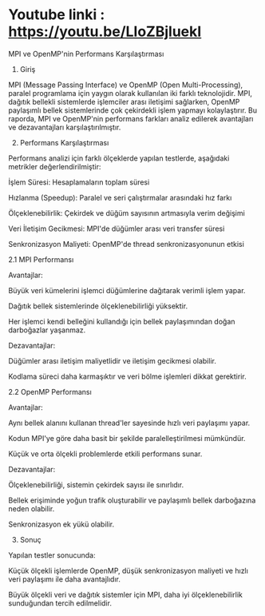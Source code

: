 # Youtube linki : https://youtu.be/LIoZBjluekI

MPI ve OpenMP'nin Performans Karşılaştırması

1. Giriş

MPI (Message Passing Interface) ve OpenMP (Open Multi-Processing), paralel programlama için yaygın olarak kullanılan iki farklı teknolojidir. MPI, dağıtık bellekli sistemlerde işlemciler arası iletişimi sağlarken, OpenMP paylaşımlı bellek sistemlerinde çok çekirdekli işlem yapmayı kolaylaştırır. Bu raporda, MPI ve OpenMP'nin performans farkları analiz edilerek avantajları ve dezavantajları karşılaştırılmıştır.

2. Performans Karşılaştırması

Performans analizi için farklı ölçeklerde yapılan testlerde, aşağıdaki metrikler değerlendirilmiştir:

İşlem Süresi: Hesaplamaların toplam süresi

Hızlanma (Speedup): Paralel ve seri çalıştırmalar arasındaki hız farkı

Ölçeklenebilirlik: Çekirdek ve düğüm sayısının artmasıyla verim değişimi

Veri İletişim Gecikmesi: MPI'de düğümler arası veri transfer süresi

Senkronizasyon Maliyeti: OpenMP'de thread senkronizasyonunun etkisi

2.1 MPI Performansı

Avantajlar:

Büyük veri kümelerini işlemci düğümlerine dağıtarak verimli işlem yapar.

Dağıtık bellek sistemlerinde ölçeklenebilirliği yüksektir.

Her işlemci kendi belleğini kullandığı için bellek paylaşımından doğan darboğazlar yaşanmaz.

Dezavantajlar:

Düğümler arası iletişim maliyetlidir ve iletişim gecikmesi olabilir.

Kodlama süreci daha karmaşıktır ve veri bölme işlemleri dikkat gerektirir.

2.2 OpenMP Performansı

Avantajlar:

Aynı bellek alanını kullanan thread'ler sayesinde hızlı veri paylaşımı yapar.

Kodun MPI'ye göre daha basit bir şekilde paralelleştirilmesi mümkündür.

Küçük ve orta ölçekli problemlerde etkili performans sunar.

Dezavantajlar:

Ölçeklenebilirliği, sistemin çekirdek sayısı ile sınırlıdır.

Bellek erişiminde yoğun trafik oluşturabilir ve paylaşımlı bellek darboğazına neden olabilir.

Senkronizasyon ek yükü olabilir.

3. Sonuç

Yapılan testler sonucunda:

Küçük ölçekli işlemlerde OpenMP, düşük senkronizasyon maliyeti ve hızlı veri paylaşımı ile daha avantajlıdır.

Büyük ölçekli veri ve dağıtık sistemler için MPI, daha iyi ölçeklenebilirlik sunduğundan tercih edilmelidir.

 
